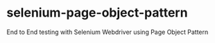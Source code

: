 # selenium-page-object-pattern
End to End testing with Selenium Webdriver using Page Object Pattern
